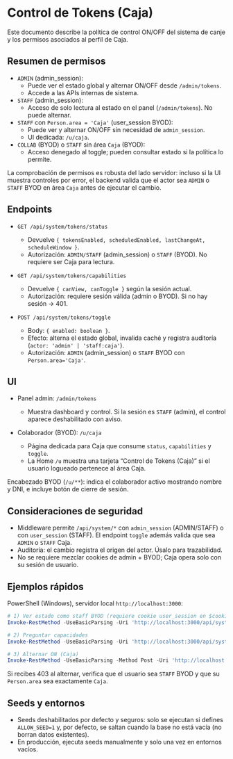 # Control de Tokens (Caja)

Este documento describe la política de control ON/OFF del sistema de canje y los permisos asociados al perfil de Caja.

## Resumen de permisos

- `ADMIN` (admin_session):
  - Puede ver el estado global y alternar ON/OFF desde `/admin/tokens`.
  - Accede a las APIs internas de sistema.
- `STAFF` (admin_session):
  - Acceso de solo lectura al estado en el panel (`/admin/tokens`). No puede alternar.
- `STAFF` con `Person.area = 'Caja'` (user_session BYOD):
  - Puede ver y alternar ON/OFF sin necesidad de `admin_session`.
  - UI dedicada: `/u/caja`.
- `COLLAB` (BYOD) o `STAFF` sin área `Caja` (BYOD):
  - Acceso denegado al toggle; pueden consultar estado si la política lo permite.

La comprobación de permisos es robusta del lado servidor: incluso si la UI muestra controles por error, el backend valida que el actor sea `ADMIN` o `STAFF` BYOD en área `Caja` antes de ejecutar el cambio.

## Endpoints

- `GET /api/system/tokens/status`
  - Devuelve `{ tokensEnabled, scheduledEnabled, lastChangeAt, scheduleWindow }`.
  - Autorización: `ADMIN/STAFF` (admin_session) o `STAFF` (BYOD). No requiere ser Caja para lectura.

- `GET /api/system/tokens/capabilities`
  - Devuelve `{ canView, canToggle }` según la sesión actual.
  - Autorización: requiere sesión válida (admin o BYOD). Si no hay sesión → 401.

- `POST /api/system/tokens/toggle`
  - Body: `{ enabled: boolean }`.
  - Efecto: alterna el estado global, invalida caché y registra auditoría (`actor: 'admin' | 'staff:caja'`).
  - Autorización: `ADMIN` (admin_session) o `STAFF` BYOD con `Person.area='Caja'`.

## UI

- Panel admin: `/admin/tokens`
  - Muestra dashboard y control. Si la sesión es `STAFF` (admin), el control aparece deshabilitado con aviso.

- Colaborador (BYOD): `/u/caja`
  - Página dedicada para Caja que consume `status`, `capabilities` y `toggle`.
  - La Home `/u` muestra una tarjeta “Control de Tokens (Caja)” si el usuario logueado pertenece al área Caja.

Encabezado BYOD (`/u/**`): indica el colaborador activo mostrando nombre y DNI, e incluye botón de cierre de sesión.

## Consideraciones de seguridad

- Middleware permite `/api/system/*` con `admin_session` (ADMIN/STAFF) o con `user_session` (STAFF). El endpoint `toggle` además valida que sea `ADMIN` o `STAFF` Caja.
- Auditoría: el cambio registra el origen del actor. Úsalo para trazabilidad.
- No se requiere mezclar cookies de admin + BYOD; Caja opera solo con su sesión de usuario.

## Ejemplos rápidos

PowerShell (Windows), servidor local `http://localhost:3000`:

```powershell
# 1) Ver estado como staff BYOD (requiere cookie user_session en $cookie)
Invoke-RestMethod -UseBasicParsing -Uri 'http://localhost:3000/api/system/tokens/status' -Headers @{ Cookie = $cookie }

# 2) Preguntar capacidades
Invoke-RestMethod -UseBasicParsing -Uri 'http://localhost:3000/api/system/tokens/capabilities' -Headers @{ Cookie = $cookie }

# 3) Alternar ON (Caja)
Invoke-RestMethod -UseBasicParsing -Method Post -Uri 'http://localhost:3000/api/system/tokens/toggle' -Headers @{ Cookie = $cookie; 'Content-Type' = 'application/json' } -Body '{"enabled":true}'
```

Si recibes 403 al alternar, verifica que el usuario sea `STAFF` BYOD y que su `Person.area` sea exactamente `Caja`.

## Seeds y entornos

- Seeds deshabilitados por defecto y seguros: solo se ejecutan si defines `ALLOW_SEED=1` y, por defecto, se saltan cuando la base no está vacía (no borran datos existentes).
- En producción, ejecuta seeds manualmente y solo una vez en entornos vacíos.
